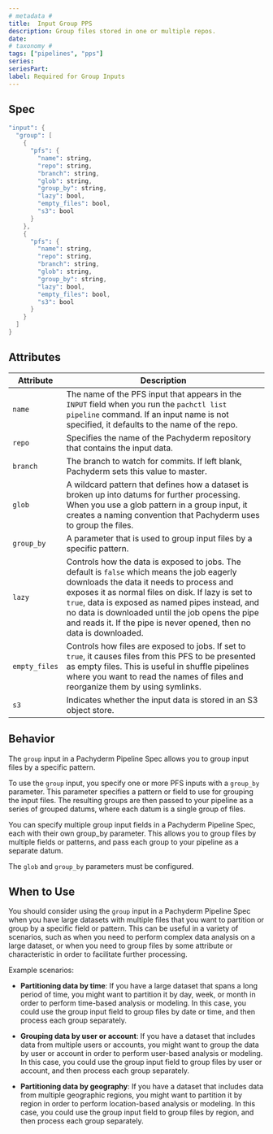 ```yaml
---
# metadata # 
title:  Input Group PPS
description: Group files stored in one or multiple repos.
date: 
# taxonomy #
tags: ["pipelines", "pps"]
series:
seriesPart:
label: Required for Group Inputs
---
```


## Spec 

```s
"input": {
  "group": [
    {
      "pfs": {
        "name": string,
        "repo": string,
        "branch": string,
        "glob": string,
        "group_by": string,
        "lazy": bool,
        "empty_files": bool,
        "s3": bool
      }
    },
    {
      "pfs": {
        "name": string,
        "repo": string,
        "branch": string,
        "glob": string,
        "group_by": string,
        "lazy": bool,
        "empty_files": bool,
        "s3": bool
      }
    }
  ]
}
```

## Attributes

|Attribute|Description|
|-|-|
|`name`|The name of the PFS input that appears in the `INPUT` field when you run the `pachctl list pipeline` command. If an input name is not specified, it defaults to the name of the repo.|
|`repo`|Specifies the name of the Pachyderm repository that contains the input data.|
|`branch`| The branch to watch for commits. If left blank, Pachyderm sets this value to master. |
| `glob`| A wildcard pattern that defines how a dataset is broken up into datums for further processing. When you use a glob pattern in a group input, it creates a naming convention that Pachyderm uses to group the files.|
|`group_by`|A parameter that is used to group input files by a specific pattern. |
|`lazy`| Controls how the data is exposed to jobs. The default is `false` which means the job eagerly downloads the data it needs to process and exposes it as normal files on disk. If lazy is set to `true`, data is exposed as named pipes instead, and no data is downloaded until the job opens the pipe and reads it. If the pipe is never opened, then no data is downloaded.|
|`empty_files`| Controls how files are exposed to jobs. If set to `true`, it causes files from this PFS to be presented as empty files. This is useful in shuffle pipelines where you want to read the names of files and reorganize them by using symlinks.|
|`s3`| Indicates whether the input data is stored in an S3 object store.|


## Behavior 

The `group` input in a Pachyderm Pipeline Spec allows you to group input files by a specific  pattern. 

To use the `group` input, you specify one or more PFS inputs with a `group_by` parameter. This parameter specifies a pattern or field to use for grouping the input files. The resulting groups are then passed to your pipeline as a series of grouped datums, where each datum is a single group of files.

You can specify multiple group input fields in a Pachyderm Pipeline Spec, each with their own group_by parameter. This allows you to group files by multiple fields or patterns, and pass each group to your pipeline as a separate datum.

The `glob` and `group_by` parameters must be configured. 


## When to Use 

You should consider using the `group` input in a Pachyderm Pipeline Spec when you have large datasets with multiple files that you want to partition or group by a specific field or pattern. This can be useful in a variety of scenarios, such as when you need to perform complex data analysis on a large dataset, or when you need to group files by some attribute or characteristic in order to facilitate further processing.

Example scenarios:

- **Partitioning data by time**: If you have a large dataset that spans a long period of time, you might want to partition it by day, week, or month in order to perform time-based analysis or modeling. In this case, you could use the group input field to group files by date or time, and then process each group separately.

- **Grouping data by user or account**: If you have a dataset that includes data from multiple users or accounts, you might want to group the data by user or account in order to perform user-based analysis or modeling. In this case, you could use the group input field to group files by user or account, and then process each group separately.

- **Partitioning data by geography**: If you have a dataset that includes data from multiple geographic regions, you might want to partition it by region in order to perform location-based analysis or modeling. In this case, you could use the group input field to group files by region, and then process each group separately.
